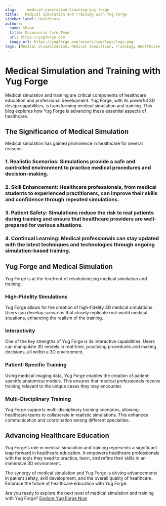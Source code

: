 ```yaml
---
slug:     medical-simulation-training-yug-forge
title:   Medical Simulation and Training with Yug Forge
sidebar_label: Healthcare
authors:
  name: Shanu
  title: Docusaurus Core Team
  url: https://yugforge.com
  image_url: https://yugforge.com/assets/img/logo/logo.png
tags: [Medical Visualization, Medical Simulation, Training, Healthcare, Yug Forge, docusaurus]
---
```


# Medical Simulation and Training with Yug Forge

Medical simulation and training are critical components of healthcare education and professional development. Yug Forge, with its powerful 3D design capabilities, is transforming medical simulation and training. This blog explores how Yug Forge is advancing these essential aspects of healthcare.

## The Significance of Medical Simulation

Medical simulation has gained prominence in healthcare for several reasons:

### 1. **Realistic Scenarios**: Simulations provide a safe and controlled environment to practice medical procedures and decision-making.

### 2. **Skill Enhancement**: Healthcare professionals, from medical students to experienced practitioners, can improve their skills and confidence through repeated simulations.

### 3. **Patient Safety**: Simulations reduce the risk to real patients during training and ensure that healthcare providers are well-prepared for various situations.

### 4. **Continual Learning**: Medical professionals can stay updated with the latest techniques and technologies through ongoing simulation-based training.

## Yug Forge and Medical Simulation

Yug Forge is at the forefront of revolutionizing medical simulation and training:

### **High-Fidelity Simulations**

Yug Forge allows for the creation of high-fidelity 3D medical simulations. Users can develop scenarios that closely replicate real-world medical situations, enhancing the realism of the training.

### **Interactivity**

One of the key strengths of Yug Forge is its interactive capabilities. Users can manipulate 3D models in real-time, practicing procedures and making decisions, all within a 3D environment.

### **Patient-Specific Training**

Using medical imaging data, Yug Forge enables the creation of patient-specific anatomical models. This ensures that medical professionals receive training relevant to the unique cases they may encounter.

### **Multi-Disciplinary Training**

Yug Forge supports multi-disciplinary training scenarios, allowing healthcare teams to collaborate in realistic simulations. This enhances communication and coordination among different specialties.

## Advancing Healthcare Education

Yug Forge's role in medical simulation and training represents a significant leap forward in healthcare education. It empowers healthcare professionals with the tools they need to practice, learn, and refine their skills in an immersive 3D environment.

The synergy of medical simulation and Yug Forge is driving advancements in patient safety, skill development, and the overall quality of healthcare. Embrace the future of healthcare education with Yug Forge.

Are you ready to explore the next level of medical simulation and training with Yug Forge? [Explore Yug Forge Now](https://www.yugforge.com)
